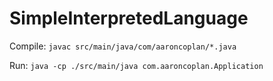# SimpleInterpretedLanguage

Compile: `javac src/main/java/com/aaroncoplan/*.java`

Run: `java -cp ./src/main/java com.aaroncoplan.Application`